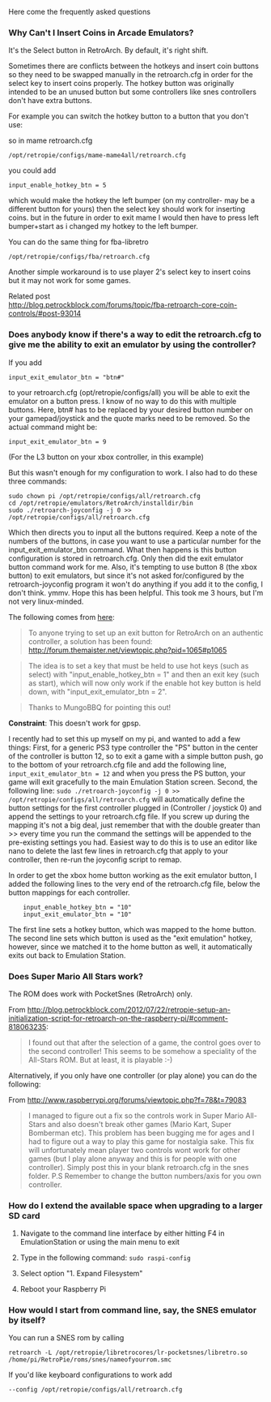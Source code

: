 Here come the frequently asked questions

### Why Can't I Insert Coins in Arcade Emulators?

It's the Select button in RetroArch. By default, it's right shift.

Sometimes there are conflicts between the hotkeys and insert coin buttons so they need to be swapped manually in the retroarch.cfg in order for the select key to insert coins properly. The hotkey button was originally intended to be an unused button but some controllers like snes controllers don't have extra buttons.

For example you can switch the hotkey button to a button that you don't use:

so in mame retroarch.cfg
```
/opt/retropie/configs/mame-mame4all/retroarch.cfg
```

you could add 
```
input_enable_hotkey_btn = 5
```
which would make the hotkey the left bumper (on my controller- may be a different button for yours) then the select key should work for inserting coins. but in the future in order to exit mame I would then have to press left bumper+start as i changed my hotkey to the left bumper. 

You can do the same thing for fba-libretro
```
/opt/retropie/configs/fba/retroarch.cfg
```

Another simple workaround is to use player 2's select key to insert coins but it may not work for some games.

Related post  
http://blog.petrockblock.com/forums/topic/fba-retroarch-core-coin-controls/#post-93014

### Does anybody know if there's a way to edit the retroarch.cfg to give me the ability to exit an emulator by using the controller?

If you add

    input_exit_emulator_btn = "btn#"

to your retroarch.cfg (opt/retropie/configs/all) you will be able to exit the emulator on a button press. I know of no way to do this with multiple buttons. Here, btn# has to be replaced by your desired button number on your gamepad/joystick and the quote marks need to be removed. So the actual command might be:

    input_exit_emulator_btn = 9

(For the L3 button on your xbox controller, in this example)

But this wasn't enough for my configuration to work. I also had to do these three commands:

    sudo chown pi /opt/retropie/configs/all/retroarch.cfg
    cd /opt/retropie/emulators/RetroArch/installdir/bin
    sudo ./retroarch-joyconfig -j 0 >> /opt/retropie/configs/all/retroarch.cfg

Which then directs you to input all the buttons required. Keep a note of the numbers of the buttons, in case you want to use a particular number for the input_exit_emulator_btn command. What then happens is this button configuration is stored in retroarch.cfg. Only then did the exit emulator button command work for me. Also, it's tempting to use button 8 (the xbox button) to exit emulators, but since it's not asked for/configured by the retroarch-joyconfig program it won't do anything if you add it to the config, I don't think. ymmv. Hope this has been helpful. This took me 3 hours, but I'm not very linux-minded.

The following comes from [here](http://www.raspberrypi.org/phpBB3/viewtopic.php?p=250689#p250689):

> To anyone trying to set up an exit button for RetroArch on an authentic controller, a solution has been found: http://forum.themaister.net/viewtopic.php?pid=1065#p1065

> The idea is to set a key that must be held to use hot keys (such as select) with "input_enable_hotkey_btn = 1" and then an exit key (such as start), which will now only work if the enable hot key button is held down, with "input_exit_emulator_btn = 2".

> Thanks to MungoBBQ for pointing this out!

**Constraint**: This doesn't work for gpsp.

I recently had to set this up myself on my pi, and wanted to add a few things:
First, for a generic PS3 type controller the "PS" button in the center of the controller is button 12, so to exit a game with a simple button push, go to the bottom of your retroarch.cfg file and add the following line,
           `input_exit_emulator_btn = 12`
and when you press the PS button, your game will exit gracefully to the main Emulation Station screen.
Second, the following line: 
            `sudo ./retroarch-joyconfig -j 0 >> /opt/retropie/configs/all/retroarch.cfg`
will automatically define the button settings for the first controller plugged in (Controller / joystick 0) and append the settings to your retroarch.cfg file. If you screw up during the mapping it's not a big deal, just remember that with the double greater than >> every time you run the command the settings will be appended to the pre-existing settings you had. Easiest way to do this is to use an editor like nano to delete the last few lines in retroarch.cfg that apply to your controller, then re-run the joyconfig script to remap.

In order to get the xbox home button working as the exit emulator button, I added the following lines to the very end of the retroarch.cfg file, below the button mappings for each controller.
        
        input_enable_hotkey_btn = "10"
        input_exit_emulator_btn = "10"

The first line sets a hotkey button, which was mapped to the home button. The second line sets which button is used as the "exit emulation" hotkey, however, since we matched it to the home button as well, it automatically exits out back to Emulation Station.

### Does Super Mario All Stars work?

The ROM does work with PocketSnes (RetroArch) only.

From http://blog.petrockblock.com/2012/07/22/retropie-setup-an-initialization-script-for-retroarch-on-the-raspberry-pi/#comment-818063235:

> I found out that after the selection of a game, the control goes over to the second controller! This seems to be somehow a speciality of the All-Stars ROM. But at least, it is playable :-)

Alternatively, if you only have one controller (or play alone) you can do the following:

From http://www.raspberrypi.org/forums/viewtopic.php?f=78&t=79083

> I managed to figure out a fix so the controls work in Super Mario All-Stars and also doesn't break other games (Mario Kart, Super Bomberman etc). This problem has been bugging me for ages and I had to figure out a way to play this game for nostalgia sake. This fix will unfortunately mean player two controls wont work for other games (but I play alone anyway and this is for people with one controller). Simply post this in your blank retroarch.cfg in the snes folder. P.S Remember to change the button numbers/axis for you own controller.

### How do I extend the available space when upgrading to a larger SD card

1. Navigate to the command line interface by either hitting F4 in EmulationStation or using the main menu to exit
1. Type in the following command: `sudo raspi-config`

1. Select option "1. Expand Filesystem"
1. Reboot your Raspberry Pi

### How would I start from command line, say, the SNES emulator by itself?

You can run a SNES rom by calling 

```
retroarch -L /opt/retropie/libretrocores/lr-pocketsnes/libretro.so /home/pi/RetroPie/roms/snes/nameofyourrom.smc
```

If you'd like keyboard configurations to work add
```
--config /opt/retropie/configs/all/retroarch.cfg
```

